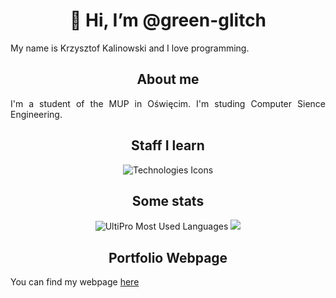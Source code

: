 <h1 align="center">👋 Hi, I’m @green-glitch</h1>
<p align="justify">My name is Krzysztof Kalinowski and I love programming.</p>

<h2 align="center">About me</h2>
<p align="justify">I'm a student of the MUP in Oświęcim. I'm studing Computer Sience Engineering.</p>

<h2 align="center">Staff I learn</h2>

<div align="center">
<img src="https://skillicons.dev/icons?i=git,github,html,css,js" alt="Technologies Icons">
</div>

<h2 align="center">Some stats</h2>

<div align="center">
<img src="https://github-readme-stats.vercel.app/api/top-langs/?username=green-glitch&langs_count=10&bg_color=000&text_color=080&border_radius=30&title_color=080&border_color=080" alt="UltiPro Most Used Languages"/>

<img src="https://github-readme-stats.vercel.app/api?username=green-glitch&hide=stars,commits,prs,issues,contribs&bg_color=000&title_color=080&card_width=350&border_color=080&border_radius=30&text_color=080"/>
</div>

<h2 align="center">Portfolio Webpage</h2>
    <p align="justify">You can find my webpage <a href="https://green-glitch.github.io">here</a>
</p>